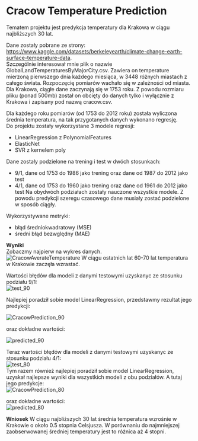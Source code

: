 # Cracow Temperature Prediction

Tematem projektu jest predykcja temperatury dla Krakowa w ciągu najbliższych 30 lat.

Dane zostały pobrane ze strony: https://www.kaggle.com/datasets/berkeleyearth/climate-change-earth-surface-temperature-data.  
Szczególnie interesował mnie plik o nazwie GlobalLandTemperaturesByMajorCity.csv. Zawiera on temperature mierzoną pierwszego dnia każdego miesiąca, w 3448 różnych miastach z całego świata. Rozpoczęcię pomiarów wachało się w zależności od miasta. Dla Krakowa, ciągłe dane zaczynają się w 1753 roku. Z powodu rozmiaru pliku (ponad 500mb) został on obcięty do danych tylko i wyłącznie z Krakowa i zapisany pod nazwą cracow.csv.

Dla każdego roku pomiarów (od 1753 do 2012 roku) została wyliczona średnia temperatura, na tak przygotanych danych wykonano regresję.  
Do projektu zostały wykorzystane 3 modele regresji:
- LinearRegression z PolynomialFeatures
- ElasticNet
- SVR z kernelem poly

Dane zostały podzielone na trening i test w dwóch stosunkach:
- 9/1, dane od 1753 do 1986 jako trening oraz dane od 1987 do 2012 jako test
- 4/1, dane od 1753 do 1960 jako trening oraz dane od 1961 do 2012 jako test
Na obydwóch podziałach zostały nauczone wszystkie modele.
Z powodu predykcji szeregu czasowego dane musiały zostać podzielone w sposób ciągły.

Wykorzystywane metryki:
- błąd średniokwadratowy (MSE)
- średni błąd bezwględny (MAE)

**Wyniki** <br />
Zobaczmy najpierw na wykres danych.<br />
![CracowAverateTemperature](https://github.com/TheL1su/CracowTemperaturePrediction/assets/161051757/415725e1-043c-436f-8a6a-07f2c93086ad)
W ciągu ostatnich lat 60-70 lat temperatura w Krakowie zaczęła wzrastać.  

Wartości błędów dla modeli z danymi testowymi uzyskanyc ze stosunku podziału 9/1:  
![test_90](https://github.com/TheL1su/CracowTemperaturePrediction/assets/161051757/77cd114e-f01a-45d1-b38f-d387772b1be9)  

Najlepiej poradził sobie model LinearRegression, przedstawmy rezultat jego predykcji:  

![CracowPrediction_90](https://github.com/TheL1su/CracowTemperaturePrediction/assets/161051757/41103489-fb0a-42a5-82c2-8c37779f1a01)  

oraz dokładne wartości:  

![predicted_90](https://github.com/TheL1su/CracowTemperaturePrediction/assets/161051757/081fb1d3-7b2e-4235-a77d-b702b8036b09)


Teraz wartości błędów dla modeli z danymi testowymi uzyskanyc ze stosunku podziału 4/1:  
![test_80](https://github.com/TheL1su/CracowTemperaturePrediction/assets/161051757/b1cdcaec-5737-475e-b1e3-8880fdd0a5aa)  
Tym razem również najlepiej poradził sobie model LinearRegression, uzyskał najlepsze wyniki dla wszystkich modeli z obu podziałów. A tutaj jego predykcje:  
![CracowPrediction_80](https://github.com/TheL1su/CracowTemperaturePrediction/assets/161051757/0eb4d6b5-8a08-4076-88c9-3a42b40836dc)

oraz dokładne wartości:  
![predicted_80](https://github.com/TheL1su/CracowTemperaturePrediction/assets/161051757/22111f64-f9be-4bbb-b58f-2edd0c908812)  

**Wniosek**
W ciągu najbliższych 30 lat średnia temperatura wzrośnie w Krakowie o około 0.5 stopnia Celsjusza. W porównaniu do najmniejszej zaobserwowanej średniej temperatury jest to różnica aż 4 stopni.

